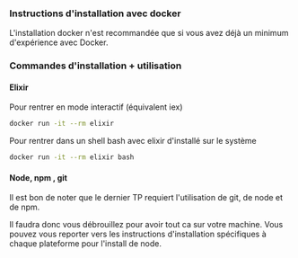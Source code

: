 ### Instructions d'installation avec docker

L'installation docker n'est recommandée que si vous avez déjà un minimum d'expérience avec Docker.

### Commandes d'installation + utilisation

#### Elixir

Pour rentrer en mode interactif (équivalent iex)

```bash
docker run -it --rm elixir
```

Pour rentrer dans un shell bash avec elixir d'installé sur le système

```bash
docker run -it --rm elixir bash
```


#### Node, npm , git

Il est bon de noter que le dernier TP requiert l'utilisation de git, de node et de npm.

Il faudra donc vous débrouillez pour avoir tout ca sur votre machine. Vous pouvez vous reporter vers les instructions d'installation spécifiques à chaque plateforme pour l'install de node.